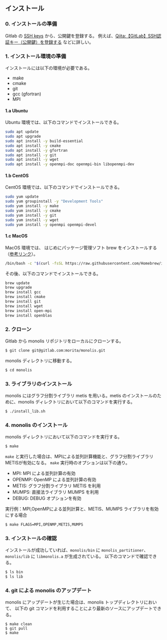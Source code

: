 
## インストール

### 0. インストールの準備

Gitlab の [SSH keys](https://gitlab.com/profile/keys) から、公開鍵を登録する。
例えば、[Qiita:【GitLab】SSH認証キー（公開鍵）を登録する](https://qiita.com/CUTBOSS/items/462a2ed28d264aeff7d5) などに詳しい。

### 1. インストール環境の準備

インストールには以下の環境が必要である。

- make
- cmake
- git
- gcc (gfortran)
- MPI

#### 1.a Ubuntu

Ubuntu 環境では、以下のコマンドでインストールできる。

```bash
sudo apt update
sudo apt upgrade
sudo apt install -y build-essential
sudo apt install -y cmake
sudo apt install -y gfortran
sudo apt install -y git
sudo apt install -y wget
sudo apt install -y openmpi-doc openmpi-bin libopenmpi-dev
```

#### 1.b CentOS

CentOS 環境では、以下のコマンドでインストールできる。

```bash
sudo yum update
sudo yum groupinstall -y "Development Tools"
sudo yum install -y make
sudo yum install -y cmake
sudo yum install -y git
sudo yum install -y wget
sudo yum install -y openmpi openmpi-devel
```

#### 1.c MacOS

MacOS 環境では、
はじめにパッケージ管理ソフト brew をインストールする（[参考リンク](https://brew.sh/index_ja)）。

```bash
/bin/bash -c "$(curl -fsSL https://raw.githubusercontent.com/Homebrew/install/HEAD/install.sh)"
```
その後、以下のコマンドでインストールできる。

```bash
brew update
brew upgrade
brew install gcc
brew install cmake
brew install git
brew install wget
brew install open-mpi
brew install openblas
```

### 2. クローン

Gitlab から monolis リポジトリをローカルにクローンする。

```bash
$ git clone git@gitlab.com:morita/monolis.git
```

monolis ディレクトリに移動する。

```bash
$ cd monolis
```

### 3. ライブラリのインストール

monolis にはグラフ分割ライブラリ metis を用いる。metis のインストールのために、monolis ディレクトリにおいて以下のコマンドを実行する。

```bash
$ ./install_lib.sh
```

### 4. monolis のインストール

monolis ディレクトリにおいて以下のコマンドを実行する。

```bash
$ make
```

`make` と実行した場合は、MPIによる並列計算機能と、グラフ分割ライブラリMETISが有効になる。
`make` 実行時のオプションは以下の通り。

- MPI: MPI による並列計算の有効
- OPENMP: OpenMP による並列計算の有効
- METIS: グラフ分割ライブラリ METIS を利用
- MUMPS: 直接法ライブラリ MUMPS を利用
- DEBUG: DEBUG オプションを有効

実行例：MPI,OpenMPによる並列計算と、METIS、MUMPS ライブラリを有効にする場合

```bash
$ make FLAGS=MPI,OPENMP,METIS,MUMPS
```


### 3. インストールの確認

インストールが成功していれば、`monolis/bin` に `monolis_partitioner`、`monolis/lib` に `libmonolis.a` が生成されている。
以下のコマンドで確認できる。

```bash
$ ls bin
$ ls lib
```


### 4. git による monolis のアップデート

monolis にアップデートが生じた場合は、monolis トップディレクトリにおいて、
以下の git コマンドを利用することにより最新のソースにアップデートできる。

```
$ make clean
$ git pull
$ make
```

